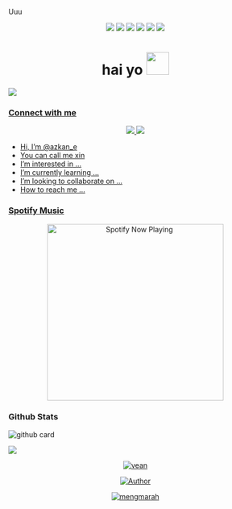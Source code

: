 Uuu<p align="center">
  <img src="https://img.shields.io/badge/-JavaScript-black?style=flat-square&logo=javascript" />
  <img src="https://img.shields.io/badge/-Node.js-black?style=flat-square&logo=Node.js" />
  <img src="https://img.shields.io/badge/-HTML5-black?style=flat-square&logo=html5&logoColor=e34f26" />
  <img src="https://img.shields.io/badge/-CSS3-black?style=flat-square&logo=css3&logoColor=1572b6" />
  <img src="https://img.shields.io/badge/-Git-black?style=flat-square&logo=git" />
  <img src="https://img.shields.io/badge/-GitHub-black?style=flat-square&logo=github" /> <br>
</p>




<h1 align="center">hai yo <img src="https://github.com/YuzzuKamiyaka/image/blob/main/Kanna%20-%20eyes%20on%20you.gif" style="border-radius:5;" width="45px" alt=""><br></h1>
<a href="https://youtube.com/channel/UCWNYdNxhx4yhv6AWbyuQSrg"><img align="center" height="auto" src="[https://github.com/bittier/bittier.github.io/blob/main/data/photo1671004682.jpeg](https://telegra.ph/file/d826ed4128ba873017479.jpg)" />

### Connect with me 
<p align="center">
  <a href="https://instagram.com/azkan_e"><img src="https://img.shields.io/badge/Instagram-E4405F?style=for-the-badge&logo=instagram&logoColor=white"/> 
  <a href="https://wa.me/6282174076669"><img src="https://img.shields.io/badge/WhatsApp-25D366?style=for-the-badge&logo=whatsapp&logoColor=white" /><br>








-  Hi, I’m @azkan_e
-  You can call me xin
-  I’m interested in ...
-  I’m currently learning ...
-  I’m looking to collaborate on ...
-  How to reach me ...


### Spotify Music

<p align="center">
  <a href="https://open.spotify.com/track/4bNvS25ZVMCvLHEUV87mp4?si=yb1PaPVnRgiTYedy8r6i_g&utm_source=copy-link&context=spotify%3Aplaylist%3A37i9dQZF1EIVoBTSiHHsdx&dl_branch=1" target="_blank"><img src="https://now-playing-on-spotify.vercel.app/api/spotify" alt="Spotify Now Playing" width="350"/></a>
</p>



### Github Stats 

![github card](https://github-readme-stats.vercel.app/api?username=Azbot&show_icons=true&theme=radical)

![](https://github-profile-summary-cards.vercel.app/api/cards/profile-details?username=Kapten&theme=monokai)




</div>

<p align="center">
<a href="##"><img title="vean" src="https://img.shields.io/static/v1?label=package&message=Xin&color=pink"></a>
</p>
<p align="center">
  <a href="https://github.com/bittier"><img title="Author" src="https://img.shields.io/badge/Author-Kapten-green.svg?style=for-the-badge&logo=github" /></a>
</p>
<p align="center">
<a href="#"><img title="mengmarah" src="https://img.shields.io/static/v1?label=CREATOR&message=SHxin&color=blue"></a>
</p>

<!---
bittier/bittier is a ✨ special ✨ repository because its `README.md` (this file) appears on your GitHub profile.
You can click the Preview link to take a look at your changes.
--->
